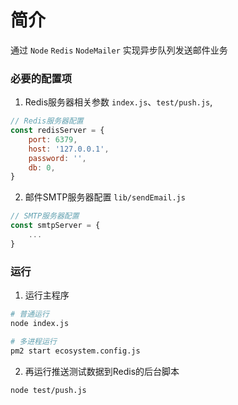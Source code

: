 # 简介
通过 ```Node``` ```Redis``` ```NodeMailer``` 实现异步队列发送邮件业务

### 必要的配置项
1. Redis服务器相关参数  ```index.js```、```test/push.js```, 
```js
// Redis服务器配置
const redisServer = {
    port: 6379,
    host: '127.0.0.1',
    password: '',
    db: 0,
}
```

2. 邮件SMTP服务器配置  ```lib/sendEmail.js```
```js
// SMTP服务器配置
const smtpServer = {
    ...
}
```

### 运行

1. 运行主程序
```bash
# 普通运行
node index.js

# 多进程运行
pm2 start ecosystem.config.js
```

2. 再运行推送测试数据到Redis的后台脚本
```
node test/push.js
```
